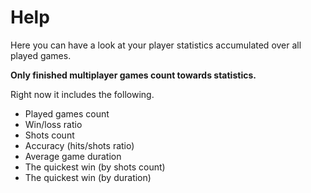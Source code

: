 # Help
Here you can have a look at your player statistics accumulated over all played games.

**Only finished multiplayer games count towards statistics.**

Right now it includes the following.
* Played games count
* Win/loss ratio
* Shots count
* Accuracy (hits/shots ratio)
* Average game duration
* The quickest win (by shots count)
* The quickest win (by duration)
